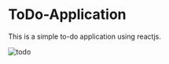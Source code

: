 # ToDo-Application
This is a simple to-do application using reactjs.

![todo](https://user-images.githubusercontent.com/65214722/85679331-f35e5380-b6e6-11ea-8e3e-1b820b8432d5.JPG)
